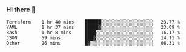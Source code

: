 ### Hi there 👋


<!--START_SECTION:waka-->

```text
Terraform    1 hr 40 mins    ██████░░░░░░░░░░░░░░░░░░░   23.77 %
YAML         1 hr 37 mins    █████▓░░░░░░░░░░░░░░░░░░░   23.09 %
Bash         1 hr 8 mins     ████░░░░░░░░░░░░░░░░░░░░░   16.17 %
JSON         59 mins         ███▓░░░░░░░░░░░░░░░░░░░░░   14.11 %
Other        26 mins         █▓░░░░░░░░░░░░░░░░░░░░░░░   06.31 %
```

<!--END_SECTION:waka-->

<!--
**ssrahul96/ssrahul96** is a ✨ _special_ ✨ repository because its `README.md` (this file) appears on your GitHub profile.

Here are some ideas to get you started:

- 🔭 I’m currently working on ...
- 🌱 I’m currently learning ...
- 👯 I’m looking to collaborate on ...
- 🤔 I’m looking for help with ...
- 💬 Ask me about ...
- 📫 How to reach me: ...
- 😄 Pronouns: ...
- ⚡ Fun fact: ...
-->
